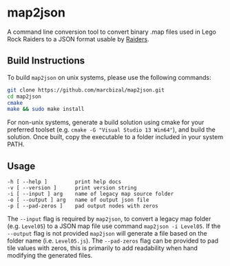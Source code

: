 # map2json
A command line conversion tool to convert binary .map files used in Lego Rock Raiders to a JSON format usable by [Raiders](https://github.com/marcbizal/Raiders).

## Build Instructions
To build `map2json` on unix systems, please use the following commands:

```bash
git clone https://github.com/marcbizal/map2json.git
cd map2json
cmake
make && sudo make install
```

For non-unix systems, generate a build solution using cmake for your preferred toolset (e.g. `cmake -G "Visual Studio 13 Win64"`),
and build the solution. Once built, copy the executable to a folder included in your system PATH.

## Usage


```
-h [ --help ]         print help docs
-v [ --version ]      print version string
-i [ --input ] arg    name of legacy map source folder
-o [ --output ] arg   name of output json file
-p [ --pad-zeros ]    pad output nodes with zeros
```

The `--input` flag is required by `map2json`, to convert a legacy map folder (e.g. `Level05`) to a JSON map file use command `map2json -i Level05`.
If the `--output` flag is not provided `map2json` will generate a file based on the folder name (i.e. `Level05.js`).
The `--pad-zeros` flag can be provided to pad tile values with zeros, this is primarily to add readability when hand modifying the generated files.
